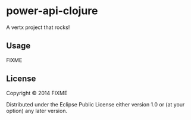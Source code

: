 # power-api-clojure

A vertx project that rocks!

## Usage

FIXME

## License

Copyright © 2014 FIXME

Distributed under the Eclipse Public License either version 1.0 or (at
your option) any later version.
